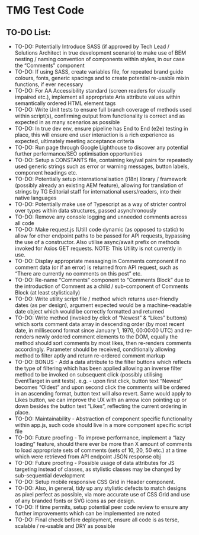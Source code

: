 # TMG Test Code

## TO-DO List:

* TO-DO: Potentially Introduce SASS (if approved by Tech Lead / Solutions Architect in true development scenario) to make use of BEM nesting / naming convention of components within styles, in our case the “Comments” component
* TO-DO: If using SASS, create variables file, for repeated brand guide colours, fonts, generic spacings and to create potential re-usable mixin functions, if ever necessary
* TO-DO: For AA Accessibility standard (screen readers for visually impaired etc.), implement all appropriate Aria attribute values within semantically ordered HTML element tags
* TO-DO: Write Unit tests to ensure full branch coverage of methods used within script(s), confirming output from functionality is correct and as expected in as many scenarios as possible
* TO-DO: In true dev env, ensure pipeline has End to End (e2e) testing in place, this will ensure end user interaction is a rich experience as expected, ultimately meeting acceptance criteria
* TO-DO: Run page through Google Lighthouse to discover any potential further performance/SEO optimisation opportunities
* TO-DO: Setup a CONSTANTS file, containing key/val pairs for repeatedly used generic strings such as error or warning messages, button labels, component headings etc.
* TO-DO: Potentially setup internationalisation (i18n) library / framework (possibly already an existing AEM feature), allowing for translation of strings by TG Editorial staff for international users/readers, into their native languages
* TO-DO: Potentially make use of Typescript as a way of stricter control over types within data structures, passed asynchronously  
* TO-DO: Remove any console logging and unneeded comments across all code
* TO-DO: Make request.js (Util) code dynamic (as opposed to static) to allow for other endpoint paths to be passed for API requests, bypassing the use of a constructor. Also utilise async/await prefix on methods invoked for Axios GET requests. NOTE: This Utility is not currently in use.
* TO-DO: Display appropriate messaging in Comments component if no comment data (or if an error) is returned from API request, such as “There are currently no comments on this post” etc.
* TO-DO: Re-name “Comments” component to “Comments Block” due to the introduction of Comment as a child / sub-component of Comments Block (at least stylistically)
* TO-DO: Write utility script file / method which returns user-friendly dates (as per design), argument expected would be a machine-readable date object which would be correctly formatted and returned
* TO-DO: Write method (invoked by click of “Newest” & “Likes” buttons) which sorts comment data array in descending order (by most recent date, in millisecond format since January 1, 1970, 00:00:00 UTC) and re-renders newly ordered comment elements to the DOM, equally the method should sort comments by most likes, then re-renders comments accordingly. Parameter should be received, conditionally allowing method to filter aptly and return re-ordered comment markup 
* TO-DO: BONUS - Add a data attribute to the filter buttons which reflects the type of filtering which has been applied allowing an inverse filter method to be invoked on subsequent click (possibly utilising EventTarget in unit tests). e.g. - upon first click, button text “Newest” becomes “Oldest” and upon second click the comments will be ordered in an ascending format, button text will also revert. Same would apply to Likes button, we can improve the UX with an arrow icon pointing up or down besides the button text “Likes”, reflecting the current ordering in place.
* TO-DO: Maintainability - Abstraction of component specific functionality within app.js, such code should live in a more component specific script file
* TO-DO: Future proofing - To improve performance, implement a “lazy loading” feature, should there ever be more than X amount of comments to load appropriate sets of comments (sets of 10, 20, 50 etc.) at a time which were retrieved from API endpoint JSON response obj
* TO-DO: Future proofing - Possible usage of data attributes for JS targeting instead of classes, as stylistic classes may be changed by sub-sequential development
* TO-DO: Setup mobile responsive CSS Grid in Header component. 
* TO-DO: Also, in general, tidy up any stylistic defects to match designs as pixel perfect as possible, via more accurate use of CSS Grid and use of any branded fonts or SVG icons as per design.
* TO-DO: If time permits, setup potential peer code review to ensure any further improvements which can be implemented are noted
* TO-DO: Final check before deployment, ensure all code is as terse, scalable / re-usable and DRY as possible